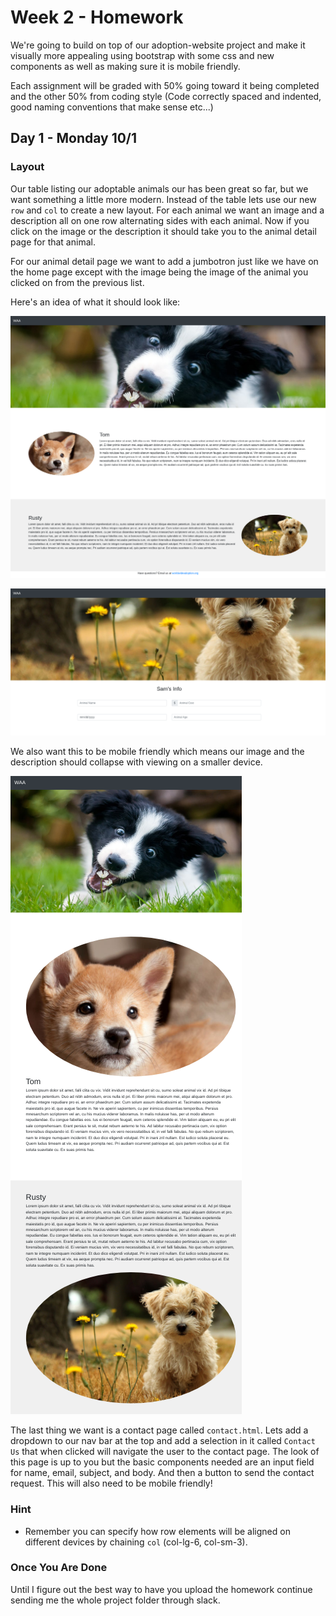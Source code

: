 # Week 2 - Homework

We're going to build on top of our adoption-website project and make it visually more appealing using bootstrap with some css and new components as well as making sure it is mobile friendly.

Each assignment will be graded with 50% going toward it being completed and the other 50% from coding style (Code correctly spaced and indented, good naming conventions that make sense etc...)


## Day 1 - Monday 10/1

### Layout
Our table listing our adoptable animals our has been great so far, but we want something a little more modern. Instead of the table lets use our new `row` and `col` to create a new layout. For each animal we want an image and a description all on one row alternating sides with each animal. Now if you click on the image or the description it should take you to the animal detail page for that animal.

For our animal detail page we want to add a jumbotron just like we have on the home page except with the image being the image of the animal you clicked on from the previous list.

Here's an idea of what it should look like:

![Home Page Layout Example 1](https://github.com/FXschwartz/okcoders-frontend-2018/blob/master/module-1/week-2/Worldwide-Animal-Adoption.png)

![Home Page Layout Example 2](https://github.com/FXschwartz/okcoders-frontend-2018/blob/master/module-1/week-2/Sam.png)

We also want this to be mobile friendly which means our image and the description should collapse with viewing on a smaller device.

![Home Page Layout Example 1](https://github.com/FXschwartz/okcoders-frontend-2018/blob/master/module-1/week-2/Worldwide-Animal-Adoption-mobile.png)

The last thing we want is a contact page called `contact.html`. Lets add a dropdown to our nav bar at the top and add a selection in it called `Contact Us` that when clicked will navigate the user to the contact page. The look of this page is up to you but the basic components needed are an input field for name, email, subject, and body. And then a button to send the contact request. This will also need to be mobile friendly!

### Hint
- Remember you can specify how row elements will be aligned on different devices by chaining `col` (col-lg-6, col-sm-3).

### Once You Are Done
Until I figure out the best way to have you upload the homework continue sending me the whole project folder through slack.

